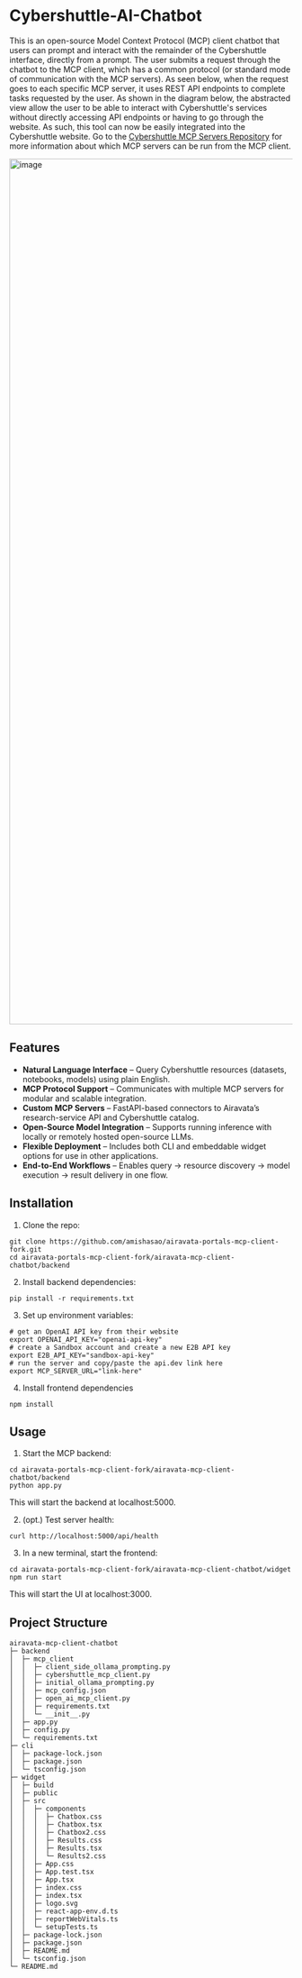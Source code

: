 # Cybershuttle-AI-Chatbot
This is an open-source Model Context Protocol (MCP) client chatbot that users can prompt and interact with the remainder of the Cybershuttle interface, directly from a prompt. The user submits a request through the chatbot to the MCP client, which has a common protocol (or standard mode of communication with the MCP servers). As seen below, when the request goes to each specific MCP server, it uses REST API endpoints to complete tasks requested by the user. As shown in the diagram below, the abstracted view allow the user to be able to interact with Cybershuttle's services without directly accessing API endpoints or having to go through the website. As such, this tool can now be easily integrated into the Cybershuttle website. Go to the [Cybershuttle MCP Servers Repository](https://github.com/cyber-shuttle/mcp-server) for more information about which MCP servers can be run from the MCP client.

<img width="2216" height="1537" alt="image" src="https://github.com/user-attachments/assets/0dcc4456-bf87-4633-9af7-ace28aa71547" />

## Features
- **Natural Language Interface** – Query Cybershuttle resources (datasets, notebooks, models) using plain English.
- **MCP Protocol Support** – Communicates with multiple MCP servers for modular and scalable integration.
- **Custom MCP Servers** – FastAPI-based connectors to Airavata’s research-service API and Cybershuttle catalog.
- **Open-Source Model Integration** – Supports running inference with locally or remotely hosted open-source LLMs.
- **Flexible Deployment** – Includes both CLI and embeddable widget options for use in other applications.
- **End-to-End Workflows** – Enables query → resource discovery → model execution → result delivery in one flow.

## Installation
1. Clone the repo:
```
git clone https://github.com/amishasao/airavata-portals-mcp-client-fork.git
cd airavata-portals-mcp-client-fork/airavata-mcp-client-chatbot/backend
```
2. Install backend dependencies:
```
pip install -r requirements.txt
```
3. Set up environment variables:
```
# get an OpenAI API key from their website
export OPENAI_API_KEY="openai-api-key"
# create a Sandbox account and create a new E2B API key
export E2B_API_KEY="sandbox-api-key"
# run the server and copy/paste the api.dev link here
export MCP_SERVER_URL="link-here"
```
4. Install frontend dependencies
```
npm install
```

## Usage
1. Start the MCP backend:
```
cd airavata-portals-mcp-client-fork/airavata-mcp-client-chatbot/backend
python app.py
```
This will start the backend at localhost:5000.

2. (opt.) Test server health:
```
curl http://localhost:5000/api/health
```
3. In a new terminal, start the frontend:
```
cd airavata-portals-mcp-client-fork/airavata-mcp-client-chatbot/widget
npm run start
```
This will start the UI at localhost:3000.

## Project Structure
```
airavata-mcp-client-chatbot               
├─ backend                                
│  ├─ mcp_client                          
│  │  ├─ client_side_ollama_prompting.py  
│  │  ├─ cybershuttle_mcp_client.py       
│  │  ├─ initial_ollama_prompting.py      
│  │  ├─ mcp_config.json                  
│  │  ├─ open_ai_mcp_client.py            
│  │  ├─ requirements.txt                 
│  │  └─ __init__.py                      
│  ├─ app.py                              
│  ├─ config.py                           
│  └─ requirements.txt                    
├─ cli                                    
│  ├─ package-lock.json                   
│  ├─ package.json                        
│  └─ tsconfig.json                       
├─ widget                                 
│  ├─ build                           
│  ├─ public                     
│  ├─ src                                 
│  │  ├─ components                       
│  │  │  ├─ Chatbox.css                   
│  │  │  ├─ Chatbox.tsx                   
│  │  │  ├─ Chatbox2.css                  
│  │  │  ├─ Results.css                   
│  │  │  ├─ Results.tsx                   
│  │  │  └─ Results2.css                  
│  │  ├─ App.css                          
│  │  ├─ App.test.tsx                     
│  │  ├─ App.tsx                          
│  │  ├─ index.css                        
│  │  ├─ index.tsx                        
│  │  ├─ logo.svg                         
│  │  ├─ react-app-env.d.ts               
│  │  ├─ reportWebVitals.ts               
│  │  └─ setupTests.ts                    
│  ├─ package-lock.json                   
│  ├─ package.json                        
│  ├─ README.md                           
│  └─ tsconfig.json                       
└─ README.md
```                    
